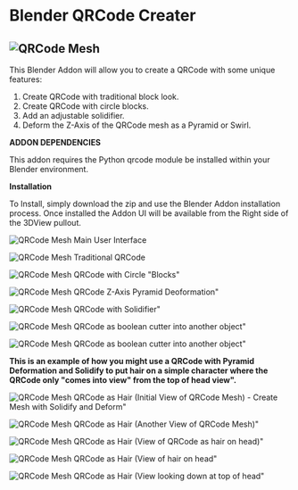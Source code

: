 # Blender QRCode Creater
![QRCode Mesh](../media/tkk.png?raw=true)
---

This Blender Addon will allow you to create a QRCode with some unique features:

1)  Create QRCode with traditional block look.
2)  Create QRCode with circle blocks.
3)  Add an adjustable solidifier.
4)  Deform the Z-Axis of the QRCode mesh as a Pyramid or Swirl.

**ADDON DEPENDENCIES**

This addon requires the Python qrcode module be installed within your Blender environment.

**Installation**

To Install, simply download the zip and use the Blender Addon installation process.  Once installed the Addon UI will be available from the Right side of the 3DView pullout.

![QRCode Mesh](../media/meshqrcode1.png?raw=true)
Main User Interface

![QRCode Mesh](../media/meshqrcode2.png?raw=true)
Traditional QRCode

![QRCode Mesh](../media/meshqrcode3.png?raw=true)
QRCode with Circle "Blocks"

![QRCode Mesh](../media/meshqrcode4.png?raw=true)
QRCode Z-Axis Pyramid Deoformation"

![QRCode Mesh](../media/meshqrcode5.png?raw=true)
QRCode with Solidifier"

![QRCode Mesh](../media/meshqrcode6.png?raw=true)
QRCode as boolean cutter into another object"

![QRCode Mesh](../media/meshqrcode7.png?raw=true)
QRCode as boolean cutter into another object"


**This is an example of how you might use a QRCode with Pyramid Deformation and Solidify to put hair on a simple character where the QRCode only "comes into view" from the top of head view".**



![QRCode Mesh](../media/meshqrcode9.png?raw=true)
QRCode as Hair (Initial View of QRCode Mesh) - Create Mesh with Solidify and Deform"

![QRCode Mesh](../media/meshqrcode10.png?raw=true)
QRCode as Hair (Another View of QRCode Mesh)"

![QRCode Mesh](../media/meshqrcode11.png?raw=true)
QRCode as Hair (View of QRCode as hair on head)"

![QRCode Mesh](../media/meshqrcode12.png?raw=true)
QRCode as Hair (View of hair on head"

![QRCode Mesh](../media/meshqrcode13.png?raw=true)
QRCode as Hair (View looking down at top of head"
